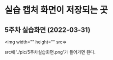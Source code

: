 # 실습 캡처 화면이 저장되는 곳

## 5주차 실습화면 (2022-03-31)
<img width="" height="" src=></img>

src에 './pic/5주차실습화면.png'가 들어가면 된다.
